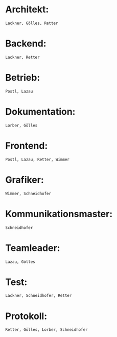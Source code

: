 # Architekt:
	Lackner, Gölles, Retter

# Backend:
	Lackner, Retter

# Betrieb:
	Postl, Lazau

# Dokumentation:
	Lorber, Gölles

# Frontend:
	Postl, Lazau, Retter, Wimmer

# Grafiker:
	Wimmer, Schneidhofer

# Kommunikationsmaster:
    Schneidhofer

# Teamleader:
	Lazau, Gölles

# Test:
	Lackner, Schneidhofer, Retter

# Protokoll:
	Retter, Gölles, Lorber, Schneidhofer
